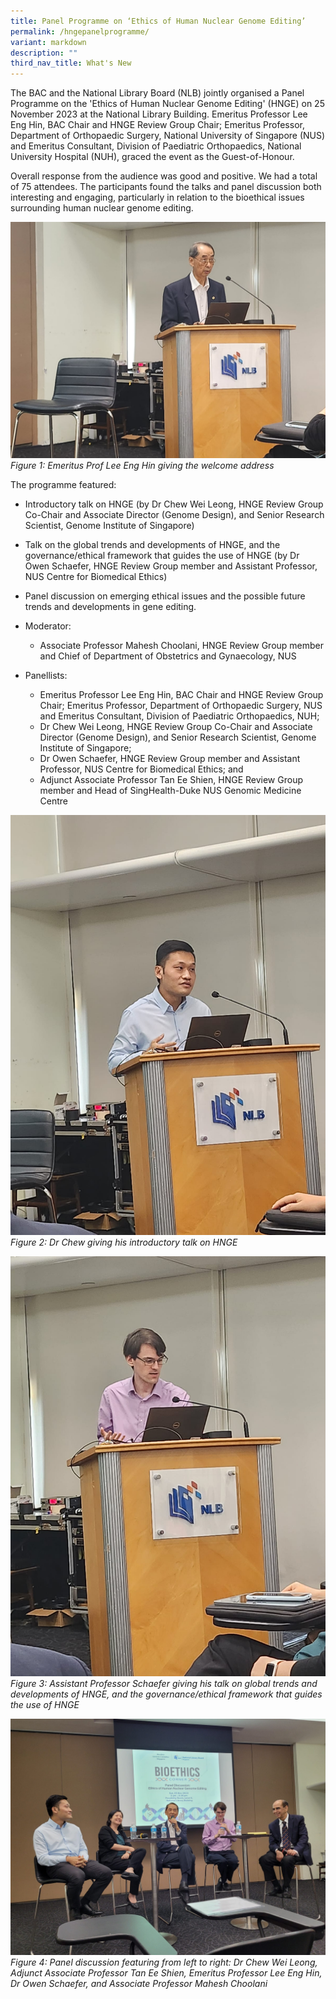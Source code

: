 ```yaml
---
title: Panel Programme on ‘Ethics of Human Nuclear Genome Editing’
permalink: /hngepanelprogramme/
variant: markdown
description: ""
third_nav_title: What's New
---
```

The BAC and the National Library Board (NLB) jointly organised a Panel Programme on the 'Ethics of Human Nuclear Genome Editing' (HNGE) on 25 November 2023 at the National Library Building. Emeritus Professor Lee Eng Hin, BAC Chair and HNGE Review Group Chair; Emeritus Professor, Department of Orthopaedic Surgery, National University of Singapore (NUS) and Emeritus Consultant, Division of Paediatric Orthopaedics, National University Hospital (NUH), graced the event as the Guest-of-Honour.

Overall response from the audience was good and positive. We had a total of 75 attendees. The participants found the talks and panel discussion both interesting and engaging, particularly in relation to the bioethical issues surrounding human nuclear genome editing. 

![](/images/HNGE%20Panel%20Programme%202023/Emeritus_Prof_Lee.jpeg)
*Figure 1: Emeritus Prof Lee Eng Hin giving the welcome address*

The programme featured: 

* Introductory talk on HNGE (by Dr Chew Wei Leong, HNGE Review Group Co-Chair and Associate Director (Genome Design), and Senior Research Scientist, Genome Institute of Singapore)

* Talk on the global trends and developments of HNGE, and the governance/ethical framework that guides the use of HNGE (by Dr Owen Schaefer, HNGE Review Group member and Assistant Professor, NUS Centre for Biomedical Ethics)


*  Panel discussion on emerging ethical issues and the possible future trends and developments in gene editing.

*  Moderator: 
	*  Associate Professor Mahesh Choolani, HNGE Review Group member and Chief of Department of Obstetrics and Gynaecology, NUS<br>
* Panellists:<br> 
	* Emeritus Professor Lee Eng Hin, BAC Chair and HNGE Review Group Chair; Emeritus Professor, Department of Orthopaedic Surgery, NUS and Emeritus Consultant, Division of Paediatric Orthopaedics, NUH;<br>
	* Dr Chew Wei Leong, HNGE Review Group Co-Chair and Associate Director (Genome Design), and Senior Research Scientist, Genome Institute of Singapore;<br>
	* Dr Owen Schaefer, HNGE Review Group member and Assistant Professor, NUS Centre for Biomedical Ethics; and<br>
	* Adjunct Associate Professor Tan Ee Shien, HNGE Review Group member and Head of SingHealth-Duke NUS Genomic Medicine Centre<br> 

![](/images/HNGE%20Panel%20Programme%202023/Dr_Chew.jpeg)
*Figure 2: Dr Chew giving his introductory talk on HNGE* 


![](/images/HNGE%20Panel%20Programme%202023/Dr_Schaefer.jpeg)
*Figure 3: Assistant Professor Schaefer giving his talk on global trends and developments of HNGE, and the governance/ethical framework that guides the use of HNGE*

![](/images/HNGE%20Panel%20Programme%202023/Panel_discussion.jpg)
*Figure 4: Panel discussion featuring from left to right: Dr Chew Wei Leong, Adjunct Associate Professor Tan Ee Shien, Emeritus Professor Lee Eng Hin, Dr Owen Schaefer, and Associate Professor Mahesh Choolani*